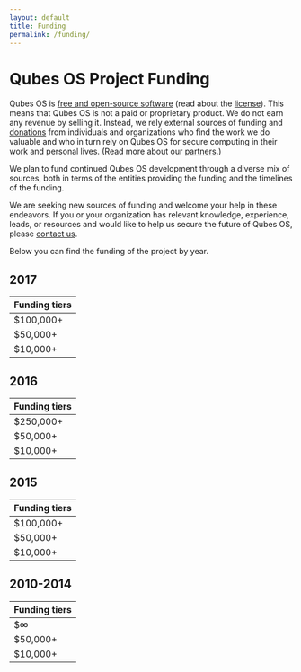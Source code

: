 ```yaml
---
layout: default
title: Funding
permalink: /funding/
---
```


Qubes OS Project Funding
========================

Qubes OS is [free and open-source software][FOSS] (read about the [license]).
This means that Qubes OS is not a paid or proprietary product. We do not earn
any revenue by selling it. Instead, we rely external sources of funding and [donations][donate] from
individuals and organizations who find the work we do valuable and who in turn
rely on Qubes OS for secure computing in their work and personal lives. (Read
more about our [partners].)

We plan to fund continued Qubes OS development through a diverse mix of sources,
both in terms of the entities providing the funding and the timelines of the
funding. 

We are seeking new sources of funding and welcome your help in these endeavors. 
If you or your organization has relevant knowledge, experience, leads, or 
resources and would like to help us secure the future of Qubes OS, please 
[contact us].

Below you can find the funding of the project by year. 

2017
----

| Funding tiers
| ----------|
| $100,000+ |
| $50,000+  |
| $10,000+  |

2016
----

| Funding tiers
| --------- |
| $250,000+ | [Open Technology Fund]
| $50,000+  |
| $10,000+  | [NLnet Foundation]

2015
----

| Funding tiers
| --------- |
| $100,000+ | [Open Technology Fund]
| $50,000+  |
| $10,000+  |

2010-2014
---------

| Funding tiers
| --------- |
| $∞        | [Invisible Things Lab]
| $50,000+  |
| $10,000+  |

[Open Technology Fund]: /partners/#open-technology-fund
[NLnet Foundation]: /partners/#nlnet-foundation
[Invisible Things Lab]: /partners/#invisible-things-lab
[FOSS]: https://en.wikipedia.org/wiki/Free_and_open-source_software
[license]: /doc/license/
[partners]: /partners/
[contact us]: mailto:funding@qubes-os.org
[donate]: /donate/
